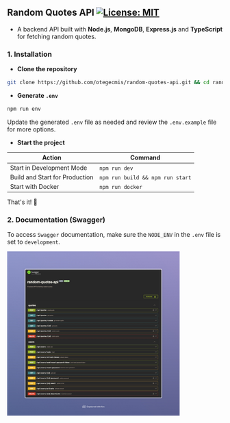 ## Random Quotes API [![License: MIT](https://img.shields.io/badge/License-MIT-yellow.svg)](https://github.com/otegecmis/random-quotes-api/blob/main/LICENSE.md)

- A backend API built with **Node.js**, **MongoDB**, **Express.js** and **TypeScript** for fetching random quotes.

### 1. Installation

- **Clone the repository**

```sh
git clone https://github.com/otegecmis/random-quotes-api.git && cd random-quotes-api
```

- **Generate `.env`**

```sh
npm run env
```

Update the generated `.env` file as needed and review the `.env.example` file for more options.

- **Start the project**

| Action                                 | Command                             |
| -------------------------------------- | ----------------------------------- |
| Start in Development Mode              | `npm run dev`                       |
| Build and Start for Production         | `npm run build && npm run start`    |
| Start with Docker                      | `npm run docker`                    |

That's it! 🥳

### 2. Documentation (Swagger)

To access `Swagger` documentation, make sure the `NODE_ENV` in the `.env` file is set to `development`.

<div style="float: left;">
    <img src="assets/swagger.jpeg" style="width: 80%;" />
</div>



